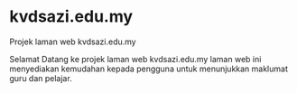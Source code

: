 # kvdsazi.edu.my
Projek laman web kvdsazi.edu.my

Selamat Datang ke projek laman web kvdsazi.edu.my
laman web ini menyediakan kemudahan kepada pengguna untuk menunjukkan maklumat guru dan pelajar.
